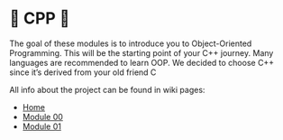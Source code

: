 # 🐶 CPP 🐶

The goal of these modules is to introduce you to Object-Oriented Programming. This will be the starting point of your C++ journey. Many languages are recommended to learn OOP. We decided to choose C++ since it’s derived from your old friend C

All info about the project can be found in wiki pages:
* [Home](https://github.com/sarahmss/CPP/wiki)
* [Module 00](https://github.com/sarahmss/CPP/wiki/C00)
* [Module 01]()

